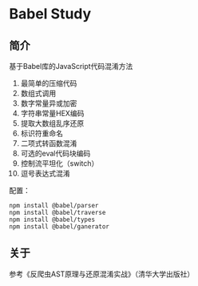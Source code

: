 # Babel Study

## 简介

基于Babel库的JavaScript代码混淆方法

01. 最简单的压缩代码
02. 数组式调用
03. 数字常量异或加密
04. 字符串常量HEX编码
05. 提取大数组乱序还原
06. 标识符重命名
07. 二项式转函数混淆
08. 可选的eval代码块编码
09. 控制流平坦化（switch）
10. 逗号表达式混淆

配置：
```shell
npm install @babel/parser
npm install @babel/traverse
npm install @babel/types
npm install @babel/ganerator
```

## 关于

参考《反爬虫AST原理与还原混淆实战》（清华大学出版社）
